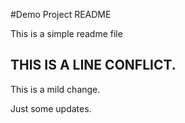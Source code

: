 #Demo Project README


This is a simple readme file

## THIS IS A LINE CONFLICT.

This is a mild change.

Just some updates.